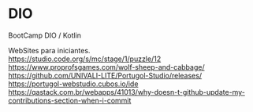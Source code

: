 # DIO
BootCamp DIO / Kotlin

WebSites para iniciantes.<br>
https://studio.code.org/s/mc/stage/1/puzzle/12 <br>
https://www.proprofsgames.com/wolf-sheep-and-cabbage/ <br>
https://github.com/UNIVALI-LITE/Portugol-Studio/releases/ <br>
https://portugol-webstudio.cubos.io/ide <br>
https://qastack.com.br/webapps/41013/why-doesn-t-github-update-my-contributions-section-when-i-commit <br>
